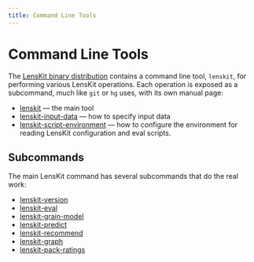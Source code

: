 ```yaml
---
title: Command Line Tools
---
```


# Command Line Tools

[dl]: /download/

The [LensKit binary distribution][dl] contains a command line tool, `lenskit`,
for performing various LensKit operations.  Each operation is exposed as a
subcommand, much like `git` or `hg` uses, with its own manual page:

- [lenskit](./lenskit.1.html) — the main tool
- [lenskit-input-data](./lenskit-input-data.7.html) — how to specify input data
- [lenskit-script-environment](./lenskit-script-environment.7.html) — how to configure the environment for reading LensKit configuration and eval scripts.

## Subcommands

The main LensKit command has several subcommands that do the real work:

- [lenskit-version](./lenskit-version.1.html)
- [lenskit-eval](./lenskit-eval.1.html)
- [lenskit-grain-model](./lenskit-grain-model.1.html)
- [lenskit-predict](./lenskit-predict.1.html)
- [lenskit-recommend](./lenskit-predict.1.html)
- [lenskit-graph](./lenskit-graph.1.html)
- [lenskit-pack-ratings](./lenskit-pack-ratings.1.html)
